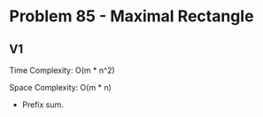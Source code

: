 # Problem 85 - Maximal Rectangle

## V1

Time Complexity: O(m * n^2)

Space Complexity: O(m * n)

- Prefix sum.

